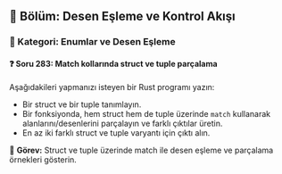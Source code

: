## 📘 Bölüm: Desen Eşleme ve Kontrol Akışı  
### 🔹 Kategori: Enumlar ve Desen Eşleme  
#### ❓ Soru 283: Match kollarında struct ve tuple parçalama

Aşağıdakileri yapmanızı isteyen bir Rust programı yazın:

- Bir struct ve bir tuple tanımlayın.
- Bir fonksiyonda, hem struct hem de tuple üzerinde `match` kullanarak alanlarını/desenlerini parçalayın ve farklı çıktılar üretin.
- En az iki farklı struct ve tuple varyantı için çıktı alın.

🔧 **Görev:** Struct ve tuple üzerinde match ile desen eşleme ve parçalama örnekleri gösterin.
